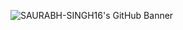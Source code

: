 ![SAURABH-SINGH16's GitHub Banner](https://raw.githubusercontent.com/SAURABH-SINGH16/SAURABH-SINGH16/main/banner.png)
